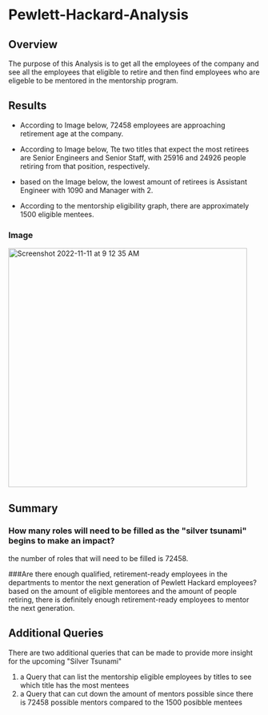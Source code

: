 # Pewlett-Hackard-Analysis
## Overview

The purpose of this Analysis is to get all the employees of the company and see all the employees that eligible to retire and then find employees who are eligeble to be mentored in the mentorship program.

## Results

* According to Image below, 72458 employees are approaching retirement age at the company.

* According to Image below, Tte two titles that expect the most retirees are Senior Engineers and Senior Staff, with 25916 and 24926 people retiring from that position, respectively. 

* based on the Image below, the lowest amount of retirees is Assistant Engineer with 1090 and Manager with 2.

* According to the mentorship eligibility graph, there are approximately 1500 eligible mentees.

### Image
<img width="477" alt="Screenshot 2022-11-11 at 9 12 35 AM" src="https://user-images.githubusercontent.com/112649072/201357892-55e25840-b3ff-431c-bdd8-cbf30b11fe51.png">

## Summary

### How many roles will need to be filled as the "silver tsunami" begins to make an impact?
the number of roles that will need to be filled is 72458.

###Are there enough qualified, retirement-ready employees in the departments to mentor the next generation of Pewlett Hackard employees?
based on the amount of eligible mentorees and the amount of people retiring, there is definitely enough retirement-ready employees to mentor the next generation.

## Additional Queries
There are two additional queries that can be made to provide more insight for the upcoming "Silver Tsunami"
1. a Query that can list the mentorship eligible employees by titles to see which title has the most mentees
2. a Query that can cut down the amount of mentors possible since there is 72458 possible mentors compared to the 1500 posibble mentees
